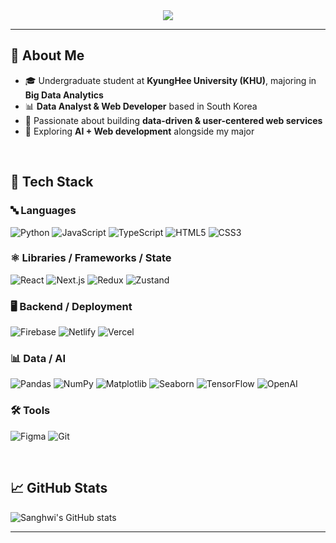 <div align="center">

  <!--Header-->
  <img src="https://capsule-render.vercel.app/api?type=waving&color=gradient&height=280&section=header&text=Hi%20there,%20I'm%20Sanghwi!👋&fontSize=30" />


</div>

---

## 👀 About Me
- 🎓 Undergraduate student at **KyungHee University (KHU)**, majoring in **Big Data Analytics**  
- 📊 **Data Analyst & Web Developer** based in South Korea  
- 🚀 Passionate about building **data-driven & user-centered web services**  
- 🤖 Exploring **AI + Web development** alongside my major  

<br/>

## 🧱 Tech Stack

### 🔤 Languages  
![Python](https://img.shields.io/badge/Python-3776AB?style=flat-square&logo=Python&logoColor=white)
![JavaScript](https://img.shields.io/badge/JavaScript-F7DF1E?style=flat-square&logo=JavaScript&logoColor=black)
![TypeScript](https://img.shields.io/badge/TypeScript-3178C6?style=flat-square&logo=TypeScript&logoColor=white)
![HTML5](https://img.shields.io/badge/HTML5-E34F26?style=flat-square&logo=HTML5&logoColor=white)
![CSS3](https://img.shields.io/badge/CSS3-1572B6?style=flat-square&logo=CSS3&logoColor=white)

### ⚛️ Libraries / Frameworks / State  
![React](https://img.shields.io/badge/React-61DAFB?style=flat-square&logo=React&logoColor=black)
![Next.js](https://img.shields.io/badge/Next.js-000000?style=flat-square&logo=next.js&logoColor=white)
![Redux](https://img.shields.io/badge/Redux-764ABC?style=flat-square&logo=redux&logoColor=white)
![Zustand](https://img.shields.io/badge/Zustand-000000?style=flat-square&logoColor=white)

### 🖥️ Backend / Deployment  
![Firebase](https://img.shields.io/badge/Firebase%20(Firestore)-FFCA28?style=flat-square&logo=Firebase&logoColor=black)
![Netlify](https://img.shields.io/badge/Netlify-00C7B7?style=flat-square&logo=Netlify&logoColor=white)
![Vercel](https://img.shields.io/badge/Vercel-000000?style=flat-square&logo=vercel&logoColor=white)

### 📊 Data / AI  
![Pandas](https://img.shields.io/badge/Pandas-150458?style=flat-square&logo=pandas&logoColor=white)
![NumPy](https://img.shields.io/badge/NumPy-013243?style=flat-square&logo=numpy&logoColor=white)
![Matplotlib](https://img.shields.io/badge/Matplotlib-11557C?style=flat-square&logo=Matplotlib&logoColor=white)
![Seaborn](https://img.shields.io/badge/Seaborn-2E8B57?style=flat-square)
![TensorFlow](https://img.shields.io/badge/TensorFlow-FF6F00?style=flat-square&logo=tensorflow&logoColor=white)
![OpenAI](https://img.shields.io/badge/OpenAI-412991?style=flat-square&logo=openai&logoColor=white)

### 🛠️ Tools  
![Figma](https://img.shields.io/badge/Figma-F24E1E?style=flat-square&logo=figma&logoColor=white)
![Git](https://img.shields.io/badge/Git-F05032?style=flat-square&logo=git&logoColor=white)



<br/>

## 📈 GitHub Stats
![Sanghwi's GitHub stats](https://github-readme-stats.vercel.app/api?username=Sangmwi&show_icons=true&theme=tokyonight)  

---
